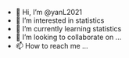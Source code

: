 - 👋 Hi, I’m @yanL2021
- 👀 I’m interested in statistics
- 🌱 I’m currently learning statistics
- 💞️ I’m looking to collaborate on ...
- 📫 How to reach me ...

<!---
yanL2021/yanL2021 is a ✨ special ✨ repository because its `README.md` (this file) appears on your GitHub profile.
You can click the Preview link to take a look at your changes.
--->
